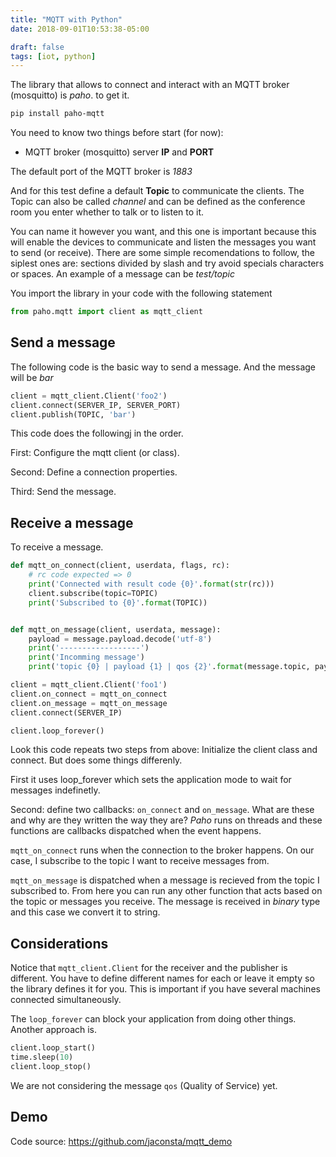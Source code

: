 ```yaml
---
title: "MQTT with Python"
date: 2018-09-01T10:53:38-05:00

draft: false
tags: [iot, python]
---
```


The library that allows to connect and interact with an MQTT broker (mosquitto) is *paho*.
to get it.

```sh
pip install paho-mqtt
```

You need to know two things before start (for now):

  * MQTT broker (mosquitto) server **IP** and **PORT**

The default port of the MQTT broker is *1883*

And for this test define a default **Topic** to communicate the clients. The Topic can also be 
called *channel* and can be defined as the conference room you enter whether to talk or to 
listen to it.

You can name it however you want, and this one is important because this will enable the 
devices to communicate and listen the messages you want to send (or receive). 
There are some simple recomendations to follow, the siplest ones are: sections divided by slash and try avoid specials characters or spaces.
An example of a message can be *test/topic*

You import the library in your code with the following statement

```python
from paho.mqtt import client as mqtt_client
```
## Send a message

The following code is the basic way to send a message. And the message will be *bar*

```python
client = mqtt_client.Client('foo2')
client.connect(SERVER_IP, SERVER_PORT)
client.publish(TOPIC, 'bar')
```

This code does the followingj in the order. 
 
First: Configure the mqtt client (or class).

Second: Define a connection properties.

Third: Send the message.

## Receive a message

To receive a message.

```python
def mqtt_on_connect(client, userdata, flags, rc):
    # rc code expected => 0
    print('Connected with result code {0}'.format(str(rc)))
    client.subscribe(topic=TOPIC)
    print('Subscribed to {0}'.format(TOPIC))


def mqtt_on_message(client, userdata, message):
    payload = message.payload.decode('utf-8')
    print('------------------')
    print('Incomming message')
	print('topic {0} | payload {1} | qos {2}'.format(message.topic, payload, message.qos))

client = mqtt_client.Client('foo1')
client.on_connect = mqtt_on_connect
client.on_message = mqtt_on_message
client.connect(SERVER_IP)

client.loop_forever()
```

Look this code repeats two steps from above: Initialize the client class and connect. 
But does some things differenly.

First it uses loop_forever which sets the application mode to wait for messages indefinetly.

Second: define two callbacks: `on_connect` and `on_message`. What are these and why are they written the way they are?
*Paho* runs on threads and these functions are callbacks dispatched when the event happens.

`mqtt_on_connect` runs when the connection to the broker happens. On our case, I subscribe to the topic I want to receive messages from.

`mqtt_on_message` is dispatched when a message is recieved from the topic I subscribed to. From here you can run any other 
function that acts based on the topic or messages you receive. The message is received in *binary* type and this case we convert
it to string.

## Considerations

Notice that `mqtt_client.Client` for the receiver and the publisher is different.
You have to define different names for each or leave it empty so the library defines it for you. 
This is important if you have several machines connected simultaneously.

The `loop_forever` can block your application from doing other things. Another approach is.

```python
client.loop_start()
time.sleep(10)
client.loop_stop()
```

We are not considering the message `qos` (Quality of Service) yet.

## Demo

Code source: https://github.com/jaconsta/mqtt_demo
